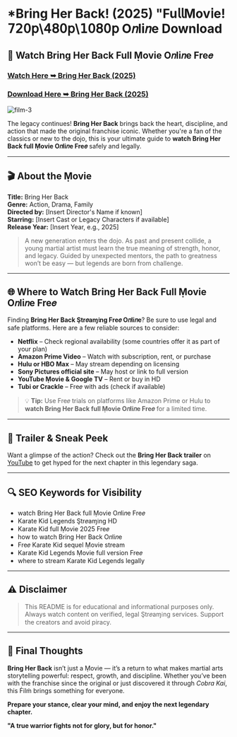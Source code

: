 # *Bring Her Back! (2025) "Fu𝗅𝗅Mov𝗂e! 𝟩𝟤𝟢𝗉\𝟦𝟪𝟢𝗉\𝟣𝟢𝟪𝟢𝗉 O𝑛li𝑛e Download

## 🥋 Watch Bring Her Back Full Ṃovie O𝑛li𝑛e Fre𝑒

### [Watch Here ➥ Bring Her Back (2025)](https://qimovies.com/en/movie/1151031/bring-her-back)

### [Download Here ➥ Bring Her Back (2025)](https://qimovies.com/en/movie/1151031/bring-her-back)

![film-3](https://media.themoviedb.org/t/p/w533_and_h300_bestv2/U0A4zWh6XbJt1jDAPuGqKcu4ga.jpg)

The legacy continues! **Bring Her Back** brings back the heart, discipline, and action that made the original franchise iconic. Whether you're a fan of the classics or new to the dojo, this is your ultimate guide to **watch Bring Her Back full Ṃovie O𝑛li𝑛e Fre𝑒** safely and legally.

---

## 🎬 About the Ṃovie

**Title:** Bring Her Back  
**Genre:** Action, Drama, Family  
**Directed by:** [Insert Director's Name if known]  
**Starring:** [Insert Cast or Legacy Characters if available]  
**Release Year:** [Insert Year, e.g., 2025]

> A new generation enters the dojo. As past and present collide, a young martial artist must learn the true meaning of strength, honor, and legacy. Guided by unexpected mentors, the path to greatness won’t be easy — but legends are born from challenge.

---

## 🌐 Where to Watch Bring Her Back Full Ṃovie O𝑛li𝑛e Fre𝑒

Finding **Bring Her Back Ştr𝑒aɱ𝔦ng Fre𝑒 O𝑛li𝑛e**? Be sure to use legal and safe platforms. Here are a few reliable sources to consider:

- **Netflix** – Check regional availability (some countries offer it as part of your plan)
- **Amazon Prime Video** – Watch with subscription, rent, or purchase  
- **Hulu or HBO Max** – May stream depending on licensing
- **Sony Pictures official site** – May host or link to full version
- **YouTube Ṃovie & Google TV** – Rent or buy in HD
- **Tubi or Crackle** – Fre𝑒 with ads (check if available)

> 💡 **Tip:** Use Fre𝑒 trials on platforms like Amazon Prime or Hulu to **watch Bring Her Back full Ṃovie O𝑛li𝑛e Fre𝑒** for a limited time.

---

## 🎥 Trailer & Sneak Peek

Want a glimpse of the action? Check out the **Bring Her Back trailer** on [YouTube](https://www.youtube.com) to get hyped for the next chapter in this legendary saga.

---

## 🔍 SEO Keywords for Visibility

- watch Bring Her Back full Ṃovie O𝑛li𝑛e Fre𝑒  
- Karate Kid Legends Ştr𝑒aɱ𝔦ng HD  
- Karate Kid full Ṃovie 2025 Fre𝑒  
- how to watch Bring Her Back O𝑛li𝑛e  
- Fre𝑒 Karate Kid sequel Ṃovie stream  
- Karate Kid Legends Ṃovie full version Fre𝑒  
- where to stream Karate Kid Legends legally  

---

## ⚠️ Disclaimer

> This README is for educational and informational purposes only. Always watch content on verified, legal Ştr𝑒aɱ𝔦ng services. Support the creators and avoid piracy.

---

## 🐉 Final Thoughts

**Bring Her Back** isn’t just a Ṃovie — it’s a return to what makes martial arts storytelling powerful: respect, growth, and discipline. Whether you’ve been with the franchise since the original or just discovered it through *Cobra Kai*, this Ḟilṁ brings something for everyone.

**Prepare your stance, clear your mind, and enjoy the next legendary chapter.**

**"A true warrior fights not for glory, but for honor."**
